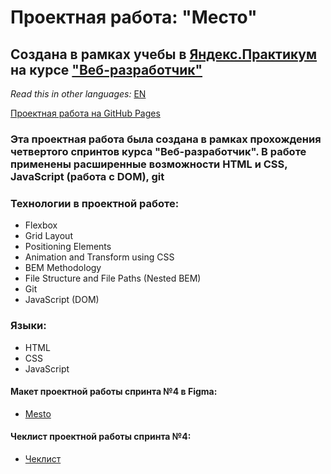 # Проектная работа: "Место"

## Создана в рамках учебы в [Яндекс.Практикум](https://praktikum.yandex.ru/) на курсе ["Веб-разработчик"](https://praktikum.yandex.ru/web/)

*Read this in other languages:* [EN](https://github.com/MelnikovAleksei/mesto/blob/master/README.EN.md)

[Проектная работа на GitHub Pages](https://melnikovaleksei.github.io/mesto/index)

### Эта проектная работа была создана в рамках прохождения четвертого спринтов курса "Веб-разработчик". В работе применены расширенные возможности HTML и CSS, JavaScript (работа с DOM), git

### Технологии в проектной работе:
* Flexbox
* Grid Layout
* Positioning Elements
* Animation and Transform using CSS
* BEM Methodology
* File Structure and File Paths (Nested BEM)
* Git
* JavaScript (DOM)

### Языки:
* HTML
* CSS
* JavaScript

#### Макет проектной работы спринта №4 в Figma:
* [Mesto](https://drive.google.com/file/d/13X4b5SM0zAXjAl7buGuD5RcvNTK6XUhI/view?usp=sharing)

#### Чеклист проектной работы спринта №4:
* [Чеклист](https://code.s3.yandex.net/web-developer/checklists/new-program/checklist-4/index.html)
